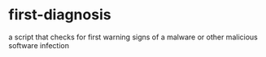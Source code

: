 first-diagnosis
===============

a script that checks for first warning signs of a malware or other malicious software infection
